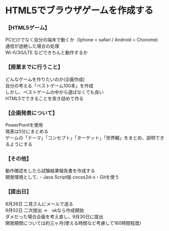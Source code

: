 <h1>HTML5でブラウザゲームを作成する</h1>

<h3>【HTML5ゲーム】</h3>
PCだけでなく自分の端末で動くか（Iphone = safari / Android = Chorome)<br>
通信が途絶した場合の処理<br>
Wi-fi/3G/LTE などできちんと動作するか<br>

<h3>【授業までに行うこと】</h3>
どんなゲームを作りたいのか(企画作成)<br>
自分の考える「ベストゲーム100本」を作成<br>
しかし、ベストゲームの中から選ばなくても良い<br>
HTML5でできることを突き詰めて作る<br>

<h3>【企画発表について】</h3>
PowerPointを使用<br>
発表は5分にまとめる<br>
ゲームの「テーマ」「コンセプト」「ターゲット」「世界観」をまとめ、説明できるようにする<br>

<h3>【その他】</h3>
動作確認をしたら試験結果報告書を作成する<br>
開発環境として、・Java Script版 cocos2d-x・Gitを使う

<h3>【提出日】</h3>
8月26日 二見さんにメールで送る<br>
9月02日 二次提出 →　okなら作成開始<br>
ダメだった場合企画を考え直し、9月30日に提出<br>
開発期間については約三ヶ月(使える時間など考慮して160時間程度)<br>
